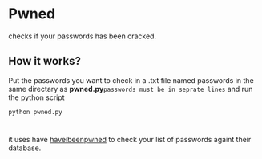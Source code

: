 # Pwned
checks if your passwords has been cracked.

## How it works?
Put the passwords you want to check in a .txt file named passwords in the same directary as **pwned.py**`passwords must be in seprate lines` and run the python script
```
python pwned.py
```
#
it uses have [haveibeenpwned](haveibeenpwned.com) to check your list of passwords againt their database.
